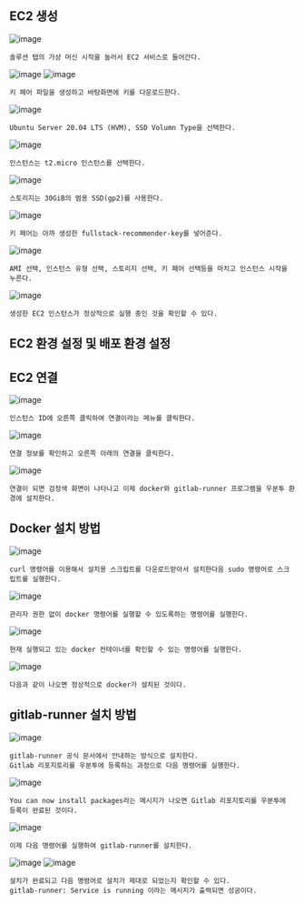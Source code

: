 ## EC2 생성
![image](https://github.com/chihyeonwon/AWS_EC2_Docker/assets/58906858/24cc3f30-3d5e-4f36-9b49-34b26b58d167)
```
솔루션 탭의 가상 머신 시작을 눌러서 EC2 서비스로 들어간다.
```
![image](https://github.com/chihyeonwon/AWS_EC2_Docker/assets/58906858/4f90dab7-b40a-4eb1-b36a-01ce4c19e17f)
![image](https://github.com/chihyeonwon/AWS_EC2_Docker/assets/58906858/73c3b7bf-2a6e-4d90-b361-e88d6cdbffd8)
```
키 페어 파일을 생성하고 바탕화면에 키를 다운로드한다.
```
![image](https://github.com/chihyeonwon/AWS_EC2_Docker/assets/58906858/c80ecff5-b14d-4270-86f2-07602aad0550)
```
Ubuntu Server 20.04 LTS (HVM), SSD Volumn Type을 선택한다. 
```
![image](https://github.com/chihyeonwon/AWS_EC2_Docker/assets/58906858/7ae42123-306f-4f3c-978e-e360e3b73c62)
```
인스턴스는 t2.micro 인스턴스를 선택한다.
```
![image](https://github.com/chihyeonwon/AWS_EC2_Docker/assets/58906858/a2a3a26c-936a-450e-b7e8-b983bbd799aa)
```
스토리지는 30GiB의 범용 SSD(gp2)를 사용한다.
```
![image](https://github.com/chihyeonwon/AWS_EC2_Docker/assets/58906858/6afbad25-3545-49ee-a915-994b2dd4869b)
```
키 페어는 아까 생성한 fullstack-recommender-key를 넣어준다.
```
![image](https://github.com/chihyeonwon/AWS_EC2_Docker/assets/58906858/7340756f-f9e8-465b-9b96-bb98c55e7307)
```
AMI 선택, 인스턴스 유형 선택, 스토리지 선택, 키 페어 선택등을 마치고 인스턴스 시작을 누른다.
```
![image](https://github.com/chihyeonwon/AWS_EC2_Docker/assets/58906858/15bcfb20-b398-413d-8cc1-f221bf37022e)
```
생성한 EC2 인스턴스가 정상적으로 실행 중인 것을 확인할 수 있다.
```

## EC2 환경 설정 및 배포 환경 설정
## EC2 연결
![image](https://github.com/chihyeonwon/AWS_EC2_Docker/assets/58906858/dce9c887-1822-494a-ad09-5a4748e3f6bd)
```
인스턴스 ID에 오른쪽 클릭하여 연결이라는 메뉴를 클릭한다.
```
![image](https://github.com/chihyeonwon/AWS_EC2_Docker/assets/58906858/ef5b94d4-b79b-4d48-b76f-8a7b788ccb42)
```
연결 정보를 확인하고 오른쪽 아래의 연결을 클릭한다.
```
![image](https://github.com/chihyeonwon/AWS_EC2_Docker/assets/58906858/b938f82e-77d0-4256-b890-db9199dde82c)
```
연결이 되면 검정색 화면이 나타나고 이제 docker와 gitlab-runner 프로그램을 우분투 환경에 설치한다.
```
## Docker 설치 방법
![image](https://github.com/chihyeonwon/AWS_EC2_Docker/assets/58906858/46a48fb9-d350-42ff-a5dc-15389c1c8240)
```
curl 명령어를 이용해서 설치용 스크립트를 다운로드받아서 설치한다음 sudo 명령어로 스크립트를 실행한다.
```
![image](https://github.com/chihyeonwon/AWS_EC2_Docker/assets/58906858/979dfedb-8240-45e0-831e-653a28812efe)
```
관리자 권한 없이 docker 명령어를 실행할 수 있도록하는 명령어를 실행한다.
```
![image](https://github.com/chihyeonwon/AWS_EC2_Docker/assets/58906858/8af56889-4b7f-4828-9f8e-fe04e964ebce)
```
현재 실행되고 있는 docker 컨테이너를 확인할 수 있는 명령어를 실행한다.
```
![image](https://github.com/chihyeonwon/AWS_EC2_Docker/assets/58906858/63965aab-c51b-4cf0-94a9-fec9b32c4954)
```
다음과 같이 나오면 정상적으로 docker가 설치된 것이다.
```
## gitlab-runner 설치 방법
![image](https://github.com/chihyeonwon/AWS_EC2_Docker/assets/58906858/1f831e4e-5a5a-4349-a8af-12bb4753759d)
```
gitlab-runner 공식 문서에서 안내하는 방식으로 설치한다.
Gitlab 리포지토리를 우분투에 등록하는 과정으로 다음 명령어를 실행한다.
```
![image](https://github.com/chihyeonwon/AWS_EC2_Docker/assets/58906858/64cf9af8-0000-446d-b376-29df5bedcfd4)
```
You can now install packages라는 메시지가 나오면 Gitlab 리포지토리를 우분투에 등록이 완료된 것이다.
```
![image](https://github.com/chihyeonwon/AWS_EC2_Docker/assets/58906858/e3118c49-631e-43ca-990f-bc24d601f5f6)
```
이제 다음 명령어를 실행하여 gitlab-runner를 설치한다.
```
![image](https://github.com/chihyeonwon/AWS_EC2_Docker/assets/58906858/bdfc9844-d438-41f8-90ff-dbe2aa1ba7cf)
![image](https://github.com/chihyeonwon/AWS_EC2_Docker/assets/58906858/dcbce113-d94d-476e-bba8-92046547fe03)
```
설치가 완료되고 다음 명령어로 설치가 제대로 되었는지 확인할 수 있다.
gitlab-runner: Service is running 이라는 메시지가 출력되면 성공이다.
```































